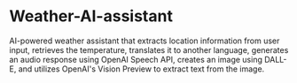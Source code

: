 # Weather-AI-assistant
AI-powered weather assistant that extracts location information from user input, retrieves the temperature, translates it to another language, generates an audio response using OpenAI Speech API, creates an image using DALL-E, and utilizes OpenAI's Vision Preview to extract text from the image.
